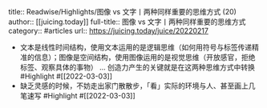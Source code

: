 title:: Readwise/Highlights/图像 vs 文字丨两种同样重要的思维方式 (20)
author:: [[juicing.today]]
full-title:: 图像 vs 文字丨两种同样重要的思维方式
category:: #articles
url:: https://juicing.today/juice/20220217

- 文本是线性时间结构，使用文本运用的是逻辑思维（如何用符号与标签传递精准的信息）；图像是空间结构，使用图像运用的是视觉思维（开放感官，拒绝标签、观察具体的事物） ... 创造力产生的关键就是在这两种思维方式中转换 #Highlight #[[2022-03-03]]
- 缺乏灵感的时候，不妨走出家门散散步，「看」实际的环境与人、甚至画上几笔速写 #Highlight #[[2022-03-03]]